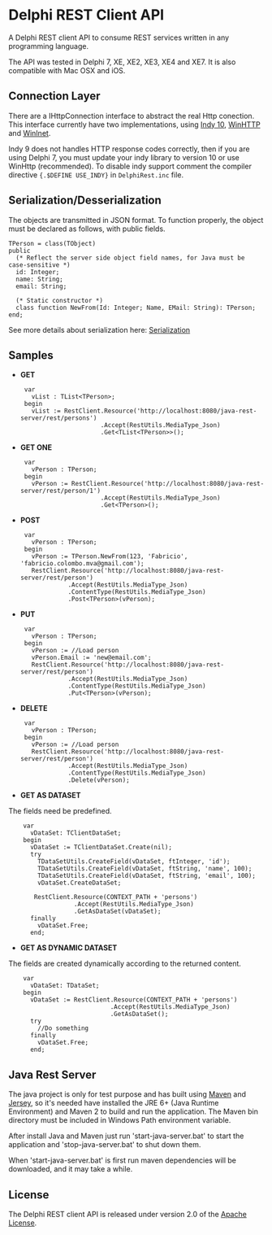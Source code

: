 Delphi REST Client API
======================

A Delphi REST client API to consume REST services written in any programming language.

The API was tested in Delphi 7, XE, XE2, XE3, XE4 and XE7. It is also compatible with Mac OSX and iOS.

## Connection Layer

There are a IHttpConnection interface to abstract the real Http conection. This interface currently have two implementations, using  [Indy 10](http://www.indyproject.org/index.en.aspx), [WinHTTP](http://msdn.microsoft.com/en-us/library/windows/desktop/aa382925.aspx) and [WinInet](http://msdn.microsoft.com/en-us/library/windows/desktop/aa383630.aspx).

Indy 9 does not handles HTTP response codes correctly, then if you are using Delphi 7, you must update your indy library to version 10 or use WinHttp (recommended). To disable indy support comment the compiler directive ``{.$DEFINE USE_INDY}`` in ``DelphiRest.inc`` file.

## Serialization/Desserialization

The objects are transmitted in JSON format. To function properly, the object must be declared as follows, with public fields.
     
    TPerson = class(TObject)
    public 
      (* Reflect the server side object field names, for Java must be case-sensitive *)
      id: Integer;
      name: String;
      email: String;

      (* Static constructor *)
      class function NewFrom(Id: Integer; Name, EMail: String): TPerson;
    end;

See more details about serialization here: [Serialization](https://github.com/fabriciocolombo/delphi-rest-client-api/wiki/Serialization)

## Samples

 - **GET**
                
        var
          vList : TList<TPerson>;
        begin
          vList := RestClient.Resource('http://localhost:8080/java-rest-server/rest/persons')
                             .Accept(RestUtils.MediaType_Json)
                             .Get<TList<TPerson>>();

 - **GET ONE**

        var
          vPerson : TPerson;
        begin
          vPerson := RestClient.Resource('http://localhost:8080/java-rest-server/rest/person/1')
		                     .Accept(RestUtils.MediaType_Json)
		                     .Get<TPerson>();

 - **POST**

        var
          vPerson : TPerson;
        begin
          vPerson := TPerson.NewFrom(123, 'Fabricio', 'fabricio.colombo.mva@gmail.com');          
          RestClient.Resource('http://localhost:8080/java-rest-server/rest/person')
                    .Accept(RestUtils.MediaType_Json)
                    .ContentType(RestUtils.MediaType_Json)
                    .Post<TPerson>(vPerson);
		
 - **PUT**

        var
          vPerson : TPerson;
        begin
          vPerson := //Load person
          vPerson.Email := 'new@email.com';
          RestClient.Resource('http://localhost:8080/java-rest-server/rest/person')
                    .Accept(RestUtils.MediaType_Json)
                    .ContentType(RestUtils.MediaType_Json)
                    .Put<TPerson>(vPerson);

 - **DELETE**

        var
          vPerson : TPerson;
        begin
          vPerson := //Load person
          RestClient.Resource('http://localhost:8080/java-rest-server/rest/person')
                    .Accept(RestUtils.MediaType_Json)
                    .ContentType(RestUtils.MediaType_Json)
                    .Delete(vPerson);
			
 - **GET AS DATASET**

  The fields need be predefined.

        var
          vDataSet: TClientDataSet;
        begin
          vDataSet := TClientDataSet.Create(nil);
          try
            TDataSetUtils.CreateField(vDataSet, ftInteger, 'id');
            TDataSetUtils.CreateField(vDataSet, ftString, 'name', 100);
            TDataSetUtils.CreateField(vDataSet, ftString, 'email', 100);
            vDataSet.CreateDataSet;

           RestClient.Resource(CONTEXT_PATH + 'persons')
                      .Accept(RestUtils.MediaType_Json)
                      .GetAsDataSet(vDataSet);
          finally
            vDataSet.Free;
          end;
		
 - **GET AS DYNAMIC DATASET**

  The fields are created dynamically according to the returned content.

        var
          vDataSet: TDataSet;
        begin
          vDataSet := RestClient.Resource(CONTEXT_PATH + 'persons')
                                .Accept(RestUtils.MediaType_Json)
                                .GetAsDataSet();        
          try
            //Do something
          finally
            vDataSet.Free;
          end;
				 
## Java Rest Server
	
The java project is only for test purpose and has built using [Maven](http://maven.apache.org) and [Jersey](http://jersey.java.net), so it's needed have installed the JRE 6+ (Java Runtime Environment) and Maven 2 to build and run the application. The Maven bin directory must be included in Windows Path environment variable.

After install Java and Maven just run 'start-java-server.bat' to start the application and 'stop-java-server.bat' to shut down them.
	
When 'start-java-server.bat' is first run maven dependencies will be downloaded, and it may take a while.

## License
The Delphi REST client API is released under version 2.0 of the [Apache License][].

[Apache License]: http://www.apache.org/licenses/LICENSE-2.0